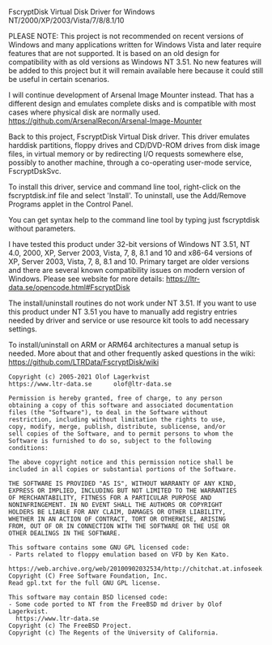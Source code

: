 FscryptDisk Virtual Disk Driver for Windows NT/2000/XP/2003/Vista/7/8/8.1/10

PLEASE NOTE: This project is not recommended on recent versions of Windows
and many applications written for Windows Vista and later require features
that are not supported. It is based on an old design for compatibility with
as old versions as Windows NT 3.51. No new features will be added to this
project but it will remain available here because it could still be useful in
certain scenarios.

I will continue development of Arsenal Image Mounter instead. That has a
different design and emulates complete disks and is compatible with most
cases where physical disk are normally used.
https://github.com/ArsenalRecon/Arsenal-Image-Mounter

Back to this project, FscryptDisk Virtual Disk driver.
This driver emulates harddisk partitions, floppy drives and CD/DVD-ROM drives
from disk image files, in virtual memory or by redirecting I/O requests
somewhere else, possibly to another machine, through a co-operating user-mode
service, FscryptDskSvc.

To install this driver, service and command line tool, right-click on the
fscryptdisk.inf file and select 'Install'. To uninstall, use the Add/Remove
Programs applet in the Control Panel.

You can get syntax help to the command line tool by typing just fscryptdisk
without parameters.

I have tested this product under 32-bit versions of Windows NT 3.51, NT 4.0,
2000, XP, Server 2003, Vista, 7, 8, 8.1 and 10 and x86-64 versions of XP,
Server 2003, Vista, 7, 8, 8.1 and 10. Primary target are older versions and
there are several known compatibility issues on modern version of Windows.
Please see website for more details: https://ltr-data.se/opencode.html#FscryptDisk

The install/uninstall routines do not work under NT 3.51. If you want to use
this product under NT 3.51 you have to manually add registry entries needed
by driver and service or use resource kit tools to add necessary settings.

To install/uninstall on ARM or ARM64 architectures a manual setup is needed.
More about that and other frequently asked questions in the wiki:
https://github.com/LTRData/FscryptDisk/wiki

    Copyright (c) 2005-2021 Olof Lagerkvist
    https://www.ltr-data.se      olof@ltr-data.se

    Permission is hereby granted, free of charge, to any person
    obtaining a copy of this software and associated documentation
    files (the "Software"), to deal in the Software without
    restriction, including without limitation the rights to use,
    copy, modify, merge, publish, distribute, sublicense, and/or
    sell copies of the Software, and to permit persons to whom the
    Software is furnished to do so, subject to the following
    conditions:

    The above copyright notice and this permission notice shall be
    included in all copies or substantial portions of the Software.

    THE SOFTWARE IS PROVIDED "AS IS", WITHOUT WARRANTY OF ANY KIND,
    EXPRESS OR IMPLIED, INCLUDING BUT NOT LIMITED TO THE WARRANTIES
    OF MERCHANTABILITY, FITNESS FOR A PARTICULAR PURPOSE AND
    NONINFRINGEMENT. IN NO EVENT SHALL THE AUTHORS OR COPYRIGHT
    HOLDERS BE LIABLE FOR ANY CLAIM, DAMAGES OR OTHER LIABILITY,
    WHETHER IN AN ACTION OF CONTRACT, TORT OR OTHERWISE, ARISING
    FROM, OUT OF OR IN CONNECTION WITH THE SOFTWARE OR THE USE OR
    OTHER DEALINGS IN THE SOFTWARE.

    This software contains some GNU GPL licensed code:
    - Parts related to floppy emulation based on VFD by Ken Kato.
      https://web.archive.org/web/20100902032534/http://chitchat.at.infoseek.co.jp:80/vmware/vfd.html
    Copyright (C) Free Software Foundation, Inc.
    Read gpl.txt for the full GNU GPL license.

    This software may contain BSD licensed code:
    - Some code ported to NT from the FreeBSD md driver by Olof Lagerkvist.
      https://www.ltr-data.se
    Copyright (c) The FreeBSD Project.
    Copyright (c) The Regents of the University of California.

